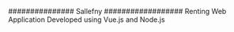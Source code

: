 ############### Sallefny ##################
Renting Web Application Developed using Vue.js and Node.js
